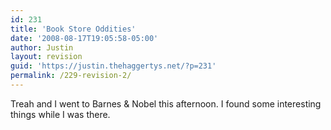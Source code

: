 ```yaml
---
id: 231
title: 'Book Store Oddities'
date: '2008-08-17T19:05:58-05:00'
author: Justin
layout: revision
guid: 'https://justin.thehaggertys.net/?p=231'
permalink: /229-revision-2/
---
```


Treah and I went to Barnes &amp; Nobel this afternoon. I found some interesting things while I was there.
